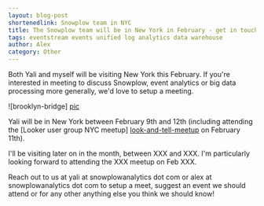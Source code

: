 ```yaml
---
layout: blog-post
shortenedlink: Snowplow team in NYC
title: The Snowplow team will be in New York in February - get in touch if you'd like to meet
tags: eventstream events unified log analytics data warehouse
author: Alex
category: Other
---
```


Both Yali and myself will be visiting New York this February. If you're interested in meeting to discuss Snowplow, event analytics or big data processing more generally, we'd love to setup a meeting.

![brooklyn-bridge] [pic]

Yali will be in New York between February 9th and 12th (including attending the [Looker user group NYC meetup] [look-and-tell-meetup] on February 11th).

I'll be visiting later on in the month, between XXX and XXX. I'm particularly looking forward to attending the XXX meetup on Feb XXX. 

Reach out to us at yali at snowplowanalytics dot com or alex at snowplowanalytics dot com to setup a meet, suggest an event we should attend or for any other anything else you think we should know! 

[pic]: /static/img/blog/2014/01/brooklyn-bridge.jpg
[look-and-tell-meetup]: http://www.meetup.com/Looker-User-Group-NY/events/156298422/
